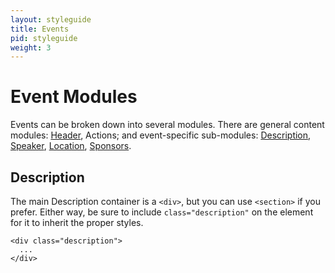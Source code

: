 ```yaml
---
layout: styleguide
title: Events
pid: styleguide
weight: 3
---
```


# Event Modules

Events can be broken down into several modules. There are general content modules: [Header](headers.html), Actions; and event-specific sub-modules: [Description](#description), [Speaker](#speaker), [Location](#location), [Sponsors](#sponsors).


## Description

The main Description container is a `<div>`, but you can use `<section>` if you prefer. Either way, be sure to include `class="description"` on the element for it to inherit the proper styles.

```
<div class="description">
  ...
</div>
```
